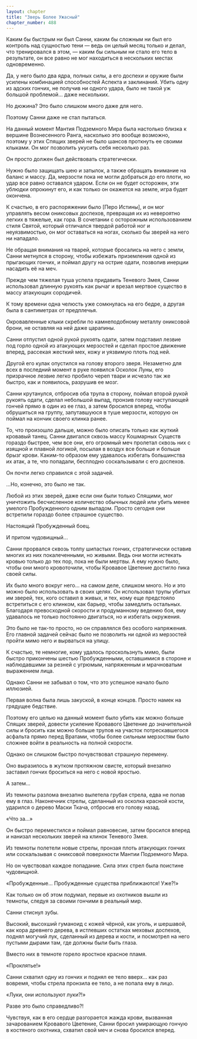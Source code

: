 ```yaml
---
layout: chapter
title: "Зверь Более Ужасный"
chapter_number: 488
---
```


Каким бы быстрым ни был Санни, каким бы сложным ни был его контроль над сущностью тени — ведь он целый месяц только и делал, что тренировался в этом, — каким бы сильным ни стало его тело в результате, он все равно не мог находиться в нескольких местах одновременно.

Да, у него было два ядра, полных силы, а его доспехи и оружие были усилены комбинацией способностей Аспекта и заклинаний. Убить одну из адских гончих, не получив ни одного удара, было не такой уж большой проблемой... даже нескольких.

Но дюжина? Это было слишком много даже для него.

Поэтому Санни даже не стал пытаться.

На данный момент Мантия Подземного Мира была настолько близка к вершине Вознесенного Ранга, насколько это вообще возможно, поэтому у этих Спящих зверей не было шансов проткнуть ее своими клыками. Он мог позволить укусить себя несколько раз.

Он просто должен был действовать стратегически.

Нужно было защищать шею и затылок, а также обращать внимание на баланс и массу. Да, мерзости пока не могли добраться до его плоти, но удар все равно оставался ударом. Если он не будет осторожен, эти ублюдки опрокинут его, и как только он окажется на земле, игра будет окончена.

К счастью, в его распоряжении было [Перо Истины], и он мог управлять весом ониксовых доспехов, превращая их из невероятно легких в тяжелые, как гора. В сочетании с осторожным использованием стиля Святой, который отличался твердой работой ног и неуязвимостью, он мог оставаться на ногах, сколько бы зверей на него ни нападало.

Не обращая внимания на тварей, которые бросались на него с земли, Санни метнулся в сторону, чтобы избежать приземления одной из прыгающих гончих, и поймал другу на острие одати, позволив инерции насадить её на меч.

Прежде чем тяжелая туша успела придавить Теневого Змея, Санни использовал длинную рукоять как рычаг и врезал мертвое существо в массу атакующих сородичей.

К тому времени одна челюсть уже сомкнулась на его бедре, а другая была в сантиметрах от предплечья.

Окровавленные клыки скребли по камнеподобному металлу ониксовой брони, не оставляя на ней даже царапины.

Санни отпустил одной рукой рукоять одати, затем подставил лезвие под горло одной из атакующих мерзостей и сделал простое движение вперед, рассекая жесткий мех, кожу и уязвимую плоть под ней.

Другой его кулак опустился на голову второго зверя. Незаметно для всех в последний момент в руке появился Осколок Луны, его призрачное лезвие легко пробило череп твари и исчезло так же быстро, как и появилось, разрушив ее мозг.

Санни крутанулся, отбросив оба трупа в сторону, поймал второй рукой рукоять одати, сделал небольшой выпад, пронзив голову наступающей гончей прямо в один из ее глаз, а затем бросился вперед, чтобы обрушиться на группу, запутавшуюся в туше мерзости, которую он поймал на кончик своего клинка ранее.

То, что произошло дальше, можно было описать только как жуткий кровавый танец. Санни двигался сквозь массу Кошмарных Существ гораздо быстрее, чем все они, его огромный меч пролетал сквозь них с изящной и плавной логикой, посылая в воздух все больше и больше брызг крови. Каким-то образом ему удавалось избегать большинства их атак, а те, что попадали, бесплодно соскальзывали с его доспехов.

Он почти легко справился с этой задачей.

...Но, конечно, это было не так.

Любой из этих зверей, даже если они были только Спящими, мог уничтожить бесчисленное количество обычных людей или убить менее умелого Пробужденного одним выпадом. Просто сегодня они встретили гораздо более страшное существо.

Настоящий Пробужденный боец.

И притом чудовищный...

Санни прорвался сквозь толпу шипастых гончих, стратегически оставив многих из них покалеченными, но живыми. Ведь они могли истекать кровью только до тех пор, пока не были мертвы. А ему нужно было, чтобы они много кровоточили, чтобы Кровавое Цветение достигло пика своей силы.

Их было много вокруг него... на самом деле, слишком много. Но и это можно было использовать в своих целях. Он использовал трупы убитых им зверей, тех, кого оставил в живых, и тех, кому еще предстояло встретиться с его клинком, как барьер, чтобы замедлить остальных. Благодаря превосходной скорости и продуманному ведению боя, ему удавалось не только постоянно двигаться, но и избегать окружения.

Это было не так-то просто, но он справлялся без особого напряжения. Его главной задачей сейчас было не позволить ни одной из мерзостей пройти мимо него и вырваться на улицу.

К счастью, те немногие, кому удалось проскользнуть мимо, были быстро прикончены шестью Пробужденными, оставшимися в стороне и наблюдавшими за резней с угрюмым, напряженным и мрачноватым выражением лица.

Однако Санни не забывал о том, что это успешное начало было иллюзией.

Первая волна была лишь закуской, в конце концов. Просто намек на грядущее бедствие.

Поэтому его целью на данный момент было убить как можно больше Спящих зверей, довести усиление Кровавого Цветение до значительной силы и бросить как можно больше трупов на участок потрескавшегося асфальта прямо перед Вратами, чтобы более сильным мерзостям было сложнее войти в реальность на полной скорости.

Однако он слишком быстро почувствовал страшную перемену.

Оно выразилось в жутком протяжном свисте, который внезапно заставил гончих броситься на него с новой яростью.

А затем...

Из темноты разлома внезапно вылетела грубая стрела, едва не попав ему в глаз. Наконечник стрелы, сделанный из осколка красной кости, ударился о дерево Маски Ткача, отбросив его голову назад.

«Что за...»

Он быстро переместился и поймал равновесие, затем бросился вперед и нанизал нескольких зверей на клинок Теневого Змея.

Из темноты полетели новые стрелы, пронзая плоть атакующих гончих или соскальзывая с ониксовой поверхности Мантии Подземного Мира.

Но он чувствовал каждое попадание. Сила этих стрел была поистине чудовищной.

«Пробужденные... Пробужденные существа приближаются! Уже?!»

Как только он об этом подумал, первые из охотников вышли из темноты, следуя за своими гончими в реальный мир.

Санни стиснул зубы.

Высокий, высохший гуманоид с кожей чёрной, как уголь, и шершавой, как кора древнего дерева, в истлевших остатках меховых доспехов, поднял могучий лук, сделанный из дерева и кости, и посмотрел на него пустыми дырами там, где должны были быть глаза.

Вместо них в темноте горело яростное красное пламя.

«Проклятье!»

Санни схватил одну из гончих и поднял ее тело вверх... как раз вовремя, чтобы стрела пронзила ее тело, а не попала ему в лицо.

«Луки, они используют луки?!»

Разве это было справедливо?!

Чувствуя, как в его сердце разгорается жажда крови, вызванная зачарованием Кровавого Цветение, Санни бросил умирающую гончую в костяного охотника, схватил свой меч и снова бросился вперед.